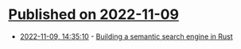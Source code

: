 # [Published on 2022-11-09](index.md)

* [2022-11-09, 14:35:10](https://news.ycombinator.com/item?id=33532158) - [Building a semantic search engine in Rust](https://sachaarbonel.medium.com/how-to-build-a-semantic-search-engine-in-rust-e96e6378cfd9)
